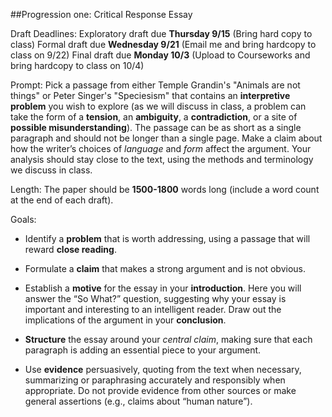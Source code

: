 ##Progression one: Critical Response Essay

Draft Deadlines:
Exploratory draft due **Thursday 9/15** (Bring hard copy to class)
Formal draft due **Wednesday 9/21** (Email me and bring hardcopy to class on 9/22)
Final draft due **Monday 10/3** (Upload to Courseworks and bring hardcopy to class on 10/4)

Prompt:
Pick a passage from either Temple Grandin's "Animals are not things" or Peter Singer's "Speciesism" that contains an __interpretive problem__ you wish to explore (as we will discuss in class, a problem can take the form of a __tension__, an __ambiguity__, a __contradiction__, or a site of __possible misunderstanding__). The passage can be as short as a single paragraph and should not be longer than a single page. Make a claim about how the writer’s choices of _language_ and _form_ affect the argument. Your analysis should stay close to the text, using the methods and terminology we discuss in class.

Length:
The paper should be __1500-1800__ words long (include a word count at the end of each draft).

Goals:

- Identify a __problem__ that is worth addressing, using a passage that will reward __close reading__.

- Formulate a __claim__ that makes a strong argument and is not obvious.

- Establish a __motive__ for the essay in your __introduction__. Here you will answer the “So What?” question, suggesting why your essay is important and interesting to an intelligent reader. Draw out the implications of the argument in your __conclusion__.

- __Structure__ the essay around your _central claim_, making sure that each paragraph is adding an essential piece to your argument.

- Use __evidence__ persuasively, quoting from the text when necessary, summarizing or paraphrasing accurately and responsibly when appropriate. Do not provide evidence from other sources or make general assertions (e.g., claims about “human nature”).

